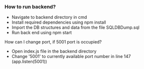 ### How to run backend?
  - Navigate to backend directory in cmd
  - Install required dependencies using npm install
  - Import the DB structures and data from the file SQLDBDump.sql
  - Run back end using npm start

How can I change port, if 5001 port is occupied?
  - Open index.js file in the backend directory
  - Change '5001' to currently available port number in line 147 (app.listen(5001))
